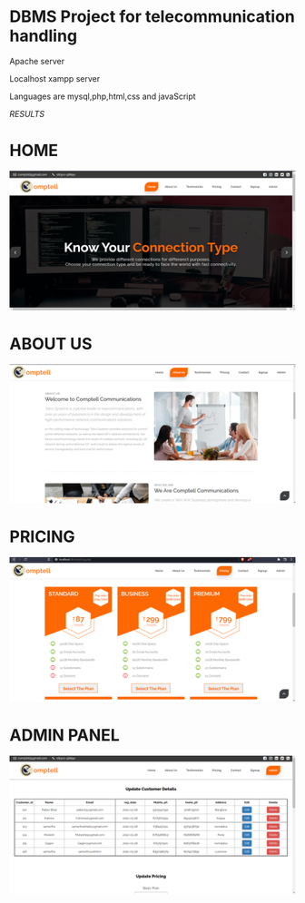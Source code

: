 # DBMS Project for telecommunication handling

Apache server 

Localhost  xampp server

Languages are mysql,php,html,css and javaScript

_RESULTS_

# HOME

![output](https://github.com/Samarthasbhat/dbm/blob/main/home.png)

# ABOUT US

![output](https://github.com/Samarthasbhat/dbm/blob/main/about.png)

# PRICING

![output](https://github.com/Samarthasbhat/dbm/blob/main/pricing.png)



# ADMIN PANEL

![output](https://github.com/Samarthasbhat/dbm/blob/main/admin%20panel.png)
